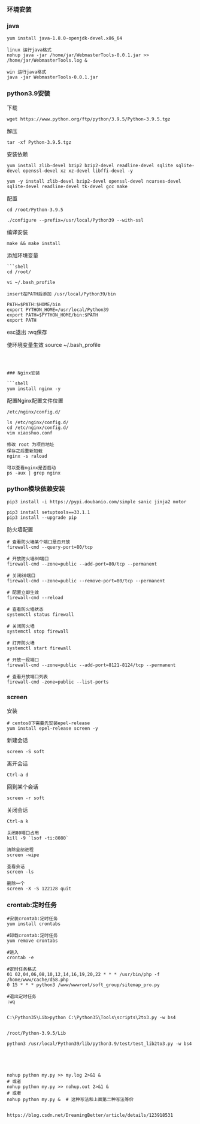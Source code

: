 ### 环境安装
### java
```shell
yum install java-1.8.0-openjdk-devel.x86_64

linux 运行java格式
nohup java -jar /home/jar/WebmasterTools-0.0.1.jar >> /home/jar/WebmasterTools.log &

win 运行java格式
java -jar WebmasterTools-0.0.1.jar

```
### python3.9安装

下载

```shell
wget https://www.python.org/ftp/python/3.9.5/Python-3.9.5.tgz
```

解压

```shell
tar -xf Python-3.9.5.tgz
```

安装依赖

```shell
yum install zlib-devel bzip2 bzip2-devel readline-devel sqlite sqlite-devel openssl-devel xz xz-devel libffi-devel -y
```
```shell
yum -y install zlib-devel bzip2-devel openssl-devel ncurses-devel sqlite-devel readline-devel tk-devel gcc make
```

配置

```shell
cd /root/Python-3.9.5
```
```shell
./configure --prefix=/usr/local/Python39 --with-ssl
```

编译安装

```shell
make && make install
```

添加环境变量

```
```shell
cd /root/
```
```shell
vi ~/.bash_profile
```
```shell
insert在PATH后添加 /usr/local/Python39/bin

PATH=$PATH:$HOME/bin
export PYTHON_HOME=/usr/local/Python39
export PATH=$PYTHON_HOME/bin:$PATH
export PATH
```

esc退出 :wq保存

使环境变量生效
source ~/.bash_profile

```



### Nginx安装

```shell
yum install nginx -y 
```

配置Nginx配置文件位置

```
/etc/nginx/config.d/

ls /etc/nginx/config.d/
cd /etc/nginx/config.d/
vim xiaoshuo.conf

修改 root 为项目地址
保存之后重新加载
nginx -s raload

可以查看nginx是否启动
ps -aux | grep nginx
```

### python模块依赖安装

```
pip3 install -i https://pypi.doubanio.com/simple sanic jinja2 motor

pip3 install setuptools==33.1.1
pip3 install --upgrade pip
```

防火墙配置

```shell
# 查看防火墙某个端口是否开放
firewall-cmd --query-port=80/tcp

# 开放防火墙80端口
firewall-cmd --zone=public --add-port=80/tcp --permanent

# 关闭80端口
firewall-cmd --zone=public --remove-port=80/tcp --permanent

# 配置立即生效
firewall-cmd --reload

# 查看防火墙状态
systemctl status firewall

# 关闭防火墙
systemctl stop firewall

# 打开防火墙
systemctl start firewall

# 开放一段端口
firewall-cmd --zone=public --add-port=8121-8124/tcp --permanent

# 查看开放端口列表
firewall-cmd -zone=public --list-ports
```

###  screen

安装

```shell
# centos8下需要先安装epel-release
yum install epel-release screen -y
```

新建会话

```shell
screen -S soft
```

离开会话

```shell
Ctrl-a d
```

回到某个会话

```shell
screen -r soft
```

关闭会话

```
Ctrl-a k

关闭80端口占用
kill -9 `lsof -ti:8080`

清除全部进程
screen -wipe 

查看会话
screen -ls

删除一个
screen -X -S 122128 quit
```



### crontab:定时任务

```
#安装crontab:定时任务
yum install crontabs

#卸载crontab:定时任务
yum remove crontabs

#进入
crontab -e

#定时任务格式
01 02,04,06,08,10,12,14,16,19,20,22 * * * /usr/bin/php -f /home/www/cache/d58.php
0 15 * * * python3 /www/wwwroot/soft_group/sitemap_pro.py

#退出定时任务
:wq


C:\Python35\Lib>python C:\Python35\Tools\scripts\2to3.py -w bs4


/root/Python-3.9.5/Lib

python3 /usr/local/Python39/lib/python3.9/test/test_lib2to3.py -w bs4





nohup python my.py >> my.log 2>&1 &
# 或者
nohup python my.py >> nohup.out 2>&1 &
# 或者
nohup python my.py &  # 这种写法和上面第二种写法等价


https://blog.csdn.net/DreamingBetter/article/details/123918531

```





